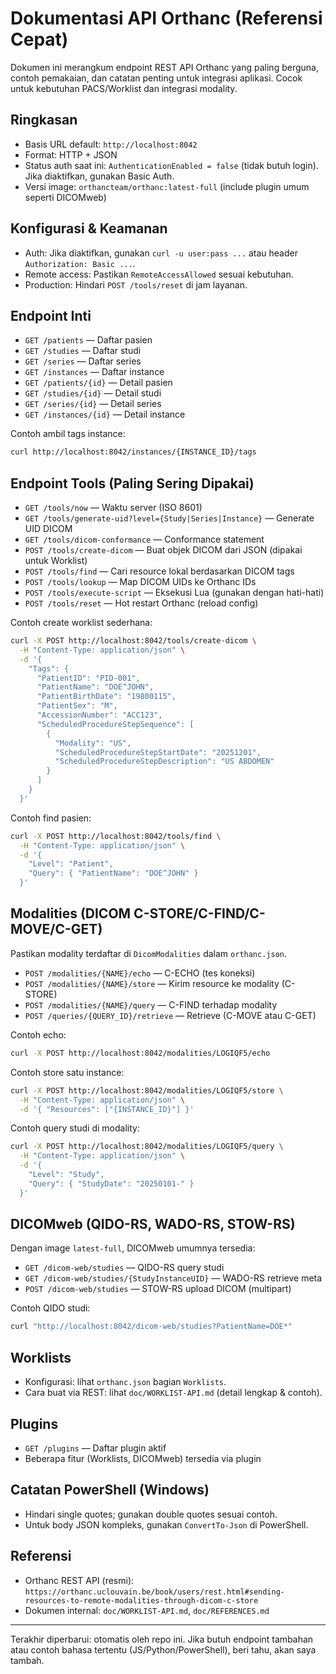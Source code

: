 # Dokumentasi API Orthanc (Referensi Cepat)

Dokumen ini merangkum endpoint REST API Orthanc yang paling berguna, contoh pemakaian, dan catatan penting untuk integrasi aplikasi. Cocok untuk kebutuhan PACS/Worklist dan integrasi modality.

## Ringkasan
- Basis URL default: `http://localhost:8042`
- Format: HTTP + JSON
- Status auth saat ini: `AuthenticationEnabled = false` (tidak butuh login). Jika diaktifkan, gunakan Basic Auth.
- Versi image: `orthancteam/orthanc:latest-full` (include plugin umum seperti DICOMweb)

## Konfigurasi & Keamanan
- Auth: Jika diaktifkan, gunakan `curl -u user:pass ...` atau header `Authorization: Basic ...`.
- Remote access: Pastikan `RemoteAccessAllowed` sesuai kebutuhan.
- Production: Hindari `POST /tools/reset` di jam layanan.

## Endpoint Inti
- `GET /patients` — Daftar pasien
- `GET /studies` — Daftar studi
- `GET /series` — Daftar series
- `GET /instances` — Daftar instance
- `GET /patients/{id}` — Detail pasien
- `GET /studies/{id}` — Detail studi
- `GET /series/{id}` — Detail series
- `GET /instances/{id}` — Detail instance

Contoh ambil tags instance:
```bash
curl http://localhost:8042/instances/{INSTANCE_ID}/tags
```

## Endpoint Tools (Paling Sering Dipakai)
- `GET /tools/now` — Waktu server (ISO 8601)
- `GET /tools/generate-uid?level={Study|Series|Instance}` — Generate UID DICOM
- `GET /tools/dicom-conformance` — Conformance statement
- `POST /tools/create-dicom` — Buat objek DICOM dari JSON (dipakai untuk Worklist)
- `POST /tools/find` — Cari resource lokal berdasarkan DICOM tags
- `POST /tools/lookup` — Map DICOM UIDs ke Orthanc IDs
- `POST /tools/execute-script` — Eksekusi Lua (gunakan dengan hati-hati)
- `POST /tools/reset` — Hot restart Orthanc (reload config)

Contoh create worklist sederhana:
```bash
curl -X POST http://localhost:8042/tools/create-dicom \
  -H "Content-Type: application/json" \
  -d '{
    "Tags": {
      "PatientID": "PID-001",
      "PatientName": "DOE^JOHN",
      "PatientBirthDate": "19800115",
      "PatientSex": "M",
      "AccessionNumber": "ACC123",
      "ScheduledProcedureStepSequence": [
        {
          "Modality": "US",
          "ScheduledProcedureStepStartDate": "20251201",
          "ScheduledProcedureStepDescription": "US ABDOMEN"
        }
      ]
    }
  }'
```

Contoh find pasien:
```bash
curl -X POST http://localhost:8042/tools/find \
  -H "Content-Type: application/json" \
  -d '{
    "Level": "Patient",
    "Query": { "PatientName": "DOE^JOHN" }
  }'
```

## Modalities (DICOM C-STORE/C-FIND/C-MOVE/C-GET)
Pastikan modality terdaftar di `DicomModalities` dalam `orthanc.json`.

- `POST /modalities/{NAME}/echo` — C-ECHO (tes koneksi)
- `POST /modalities/{NAME}/store` — Kirim resource ke modality (C-STORE)
- `POST /modalities/{NAME}/query` — C-FIND terhadap modality
- `POST /queries/{QUERY_ID}/retrieve` — Retrieve (C-MOVE atau C-GET)

Contoh echo:
```bash
curl -X POST http://localhost:8042/modalities/LOGIQF5/echo
```

Contoh store satu instance:
```bash
curl -X POST http://localhost:8042/modalities/LOGIQF5/store \
  -H "Content-Type: application/json" \
  -d '{ "Resources": ["{INSTANCE_ID}"] }'
```

Contoh query studi di modality:
```bash
curl -X POST http://localhost:8042/modalities/LOGIQF5/query \
  -H "Content-Type: application/json" \
  -d '{
    "Level": "Study",
    "Query": { "StudyDate": "20250101-" }
  }'
```

## DICOMweb (QIDO-RS, WADO-RS, STOW-RS)
Dengan image `latest-full`, DICOMweb umumnya tersedia:
- `GET /dicom-web/studies` — QIDO-RS query studi
- `GET /dicom-web/studies/{StudyInstanceUID}` — WADO-RS retrieve meta
- `POST /dicom-web/studies` — STOW-RS upload DICOM (multipart)

Contoh QIDO studi:
```bash
curl "http://localhost:8042/dicom-web/studies?PatientName=DOE*"
```

## Worklists
- Konfigurasi: lihat `orthanc.json` bagian `Worklists`.
- Cara buat via REST: lihat `doc/WORKLIST-API.md` (detail lengkap & contoh).

## Plugins
- `GET /plugins` — Daftar plugin aktif
- Beberapa fitur (Worklists, DICOMweb) tersedia via plugin

## Catatan PowerShell (Windows)
- Hindari single quotes; gunakan double quotes sesuai contoh.
- Untuk body JSON kompleks, gunakan `ConvertTo-Json` di PowerShell.

## Referensi
- Orthanc REST API (resmi):
  `https://orthanc.uclouvain.be/book/users/rest.html#sending-resources-to-remote-modalities-through-dicom-c-store`
- Dokumen internal: `doc/WORKLIST-API.md`, `doc/REFERENCES.md`

---
Terakhir diperbarui: otomatis oleh repo ini. Jika butuh endpoint tambahan atau contoh bahasa tertentu (JS/Python/PowerShell), beri tahu, akan saya tambah.
